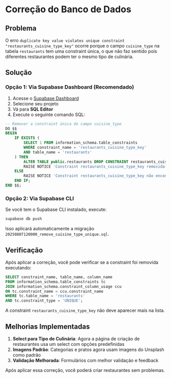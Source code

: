 # Correção do Banco de Dados

## Problema
O erro `duplicate key value violates unique constraint "restaurants_cuisine_type_key"` ocorre porque o campo `cuisine_type` na tabela `restaurants` tem uma constraint única, o que não faz sentido pois diferentes restaurantes podem ter o mesmo tipo de culinária.

## Solução

### Opção 1: Via Supabase Dashboard (Recomendado)

1. Acesse o [Supabase Dashboard](https://supabase.com/dashboard)
2. Selecione seu projeto
3. Vá para **SQL Editor**
4. Execute o seguinte comando SQL:

```sql
-- Remover a constraint única do campo cuisine_type
DO $$
BEGIN
    IF EXISTS (
        SELECT 1 FROM information_schema.table_constraints 
        WHERE constraint_name = 'restaurants_cuisine_type_key' 
        AND table_name = 'restaurants'
    ) THEN
        ALTER TABLE public.restaurants DROP CONSTRAINT restaurants_cuisine_type_key;
        RAISE NOTICE 'Constraint restaurants_cuisine_type_key removida com sucesso';
    ELSE
        RAISE NOTICE 'Constraint restaurants_cuisine_type_key não encontrada';
    END IF;
END $$;
```

### Opção 2: Via Supabase CLI

Se você tem o Supabase CLI instalado, execute:

```bash
supabase db push
```

Isso aplicará automaticamente a migração `20250807120000_remove_cuisine_type_unique.sql`.

## Verificação

Após aplicar a correção, você pode verificar se a constraint foi removida executando:

```sql
SELECT constraint_name, table_name, column_name
FROM information_schema.table_constraints tc
JOIN information_schema.constraint_column_usage ccu 
ON tc.constraint_name = ccu.constraint_name
WHERE tc.table_name = 'restaurants' 
AND tc.constraint_type = 'UNIQUE';
```

A constraint `restaurants_cuisine_type_key` não deve aparecer mais na lista.

## Melhorias Implementadas

1. **Select para Tipo de Culinária**: Agora a página de criação de restaurantes usa um select com opções predefinidas
2. **Imagens Padrão**: Categorias e pratos agora usam imagens do Unsplash como padrão
3. **Validação Melhorada**: Formulários com melhor validação e feedback

Após aplicar essa correção, você poderá criar restaurantes sem problemas.
